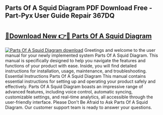 ## Parts Of A Squid Diagram PDF Download Free - Part-Pyx User Guide Repair 367DQ

# <h2><a href="http://dfn7ii.blite.top/?on=Parts+Of+A+Squid+Diagram">🔗Download New 👉🔴 Parts Of A Squid Diagram</a></h2>

[![Parts Of A Squid Diagram download](https://i.imgur.com/lujVjoI.png)](http://dfn7ii.blite.top/?on=Parts+Of+A+Squid+Diagram)
Greetings and welcome to the user manual for your newly implemented system Parts Of A Squid Diagram. This manual is specifically designed to help you navigate the features and functions of your product with ease. Inside, you will find detailed instructions for installation, usage, maintenance, and troubleshooting. Essential Instructions Parts Of A Squid Diagram This manual contains essential instructions for setting up and operating your product safely and effectively. Parts Of A Squid Diagram boasts an impressive range of advanced features, including voice control, automatic syncing, customizable settings, and real-time analytics, all accessible through the user-friendly interface. Please Don't Be Afraid to Ask Parts Of A Squid Diagram. Our customer support team is ready to answer your questions.
